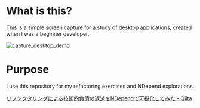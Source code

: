 # What is this?

This is a simple screen capture for a study of desktop applications, created when I was a beginner developer.

![capture_desktop_demo](https://user-images.githubusercontent.com/46337314/215264863-be2ff7c3-0671-43c2-ac3d-92beb84144e4.gif)

# Purpose
I use this repository for my refactoring exercises and NDepend explorations.

[リファクタリングによる技術的負債の返済をNDependで可視化してみた - Qiita](https://qiita.com/JHashimoto/items/1cde008689c0446be780)